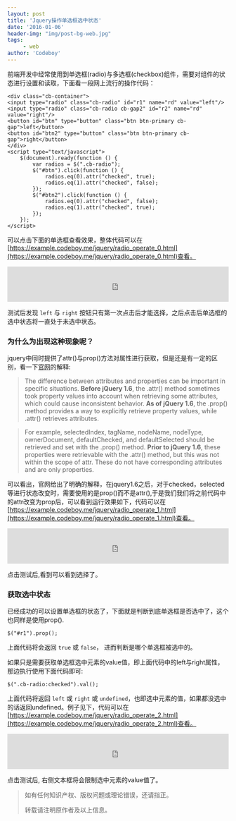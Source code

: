 ```yaml
---
layout: post
title: 'Jquery操作单选框选中状态'
date: '2016-01-06'
header-img: "img/post-bg-web.jpg"
tags:
     - web
author: 'Codeboy'
---
```


前端开发中经常使用到单选框(radio)与多选框(checkbox)组件，需要对组件的状态进行设置和读取，下面看一段网上流行的操作代码：

	<div class="cb-container">
    <input type="radio" class="cb-radio" id="r1" name="rd" value="left"/>
    <input type="radio" class="cb-radio cb-gap2" id="r2" name="rd" value="right"/>
    <button id="btn" type="button" class="btn btn-primary cb-gap">left</button>
    <button id="btn2" type="button" class="btn btn-primary cb-gap">right</button>
	</div>
	<script type="text/javascript">
	    $(document).ready(function () {
	        var radios = $(".cb-radio");
	        $("#btn").click(function () {
	            radios.eq(0).attr("checked", true);
	            radios.eq(1).attr("checked", false);
	        });
	        $("#btn2").click(function () {
	            radios.eq(0).attr("checked", false);
	            radios.eq(1).attr("checked", true);
	        });
	    });
	</script>

可以点击下面的单选框查看效果，整体代码可以在[https://example.codeboy.me/jquery/radio_operate_0.html](https://example.codeboy.me/jquery/radio_operate_0.html)查看。

<iframe src="https://example.codeboy.me/jquery/radio_operate_0.html" width="100%" height="80px" frameborder="0" scrolling="no"> </iframe>

测试后发现 `left` 与 `right` 按钮只有第一次点击后才能选择，之后点击后单选框的选中状态将一直处于未选中状态。

### 为什么为出现这种现象呢？

jquery中同时提供了attr()与prop()方法对属性进行获取，但是还是有一定的区别，看一下[官网](http://api.jquery.com/prop)的解释:

>The difference between attributes and properties can be important in specific situations. **Before jQuery 1.6**, the .attr() method sometimes took property values into account when retrieving some attributes, which could cause inconsistent behavior. **As of jQuery 1.6**, the .prop() method provides a way to explicitly retrieve property values, while .attr() retrieves attributes.

>For example, selectedIndex, tagName, nodeName, nodeType, ownerDocument, defaultChecked, and defaultSelected should be retrieved and set with the .prop() method. **Prior to jQuery 1.6**, these properties were retrievable with the .attr() method, but this was not within the scope of attr. These do not have corresponding attributes and are only properties.

可以看出，官网给出了明确的解释，在jquery1.6之后，对于checked，selected等进行状态改变时，需要使用的是prop()而不是attr(),于是我们我们将之前代码中的attr改变为prop后，可以看到运行效果如下，代码可以在[https://example.codeboy.me/jquery/radio_operate_1.html](https://example.codeboy.me/jquery/radio_operate_1.html)查看。

<iframe src="https://example.codeboy.me/jquery/radio_operate_1.html" width="100%" height="80px" frameborder="0" scrolling="no"> </iframe>

点击测试后,看到可以看到选择了。

### 获取选中状态

已经成功的可以设置单选框的状态了，下面就是判断到底单选框是否选中了，这个也同样是使用prop().

	$("#r1").prop();
	
上面代码将会返回 `true` 或 `false`， 进而判断是哪个单选框被选中的。

如果只是需要获取单选框选中元素的value值，即上面代码中的left与right属性，那边执行使用下面代码即可:

	$(".cb-radio:checked").val();

上面代码将返回 `left` 或 `right` 或 `undefined`，也即选中元素的值，如果都没选中的话返回undefined。例子见下，代码可以在[https://example.codeboy.me/jquery/radio_operate_2.html](https://example.codeboy.me/jquery/radio_operate_2.html)查看。

<iframe src="https://example.codeboy.me/jquery/radio_operate_2.html" width="100%" height="80px" frameborder="0" scrolling="no"> </iframe>

点击测试后, 右侧文本框将会限制选中元素的value值了。


> 如有任何知识产权、版权问题或理论错误，还请指正。
> 
> 转载请注明原作者及以上信息。

